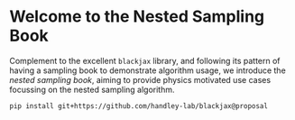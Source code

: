 # Welcome to the Nested Sampling Book

Complement to the excellent `blackjax` library, and following its pattern of having a sampling book to demonstrate algorithm usage, we introduce the _nested sampling book_, aiming to provide physics motivated use cases focussing on the nested sampling algorithm.

```bash
pip install git+https://github.com/handley-lab/blackjax@proposal
```

```{tableofcontents}
```

